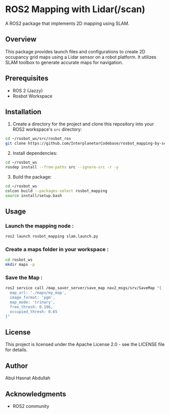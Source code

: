 # ROS2 Mapping with Lidar(/scan)
A ROS2 package that implements 2D mapping using SLAM.

## Overview

This package provides launch files and configurations to create 2D occupancy grid maps using a Lidar sensor on a robot platform. It utilizes SLAM toolbox to generate accurate maps for navigation.

## Prerequisites
- ROS 2 (Jazzy)
- Rosbot Workspace


## Installation

1. Create a directory for the project and clone this repository into your ROS2 workspace's `src` directory:

```bash
cd ~/rosbot_ws/src/rosbot_ros
git clone https://github.com/InterplanetarCodebase/rosbot_mapping-by-scan-.git rosbot_mapping
```

2. Install dependencies:

```bash
cd ~/rosbot_ws
rosdep install --from-paths src --ignore-src -r -y
```

3. Build the package:

```bash
cd ~/rosbot_ws
colcon build --packages-select rosbot_mapping
source install/setup.bash
```

## Usage

### Launch the mapping node :

```bash
ros2 launch rosbot_mapping slam.launch.py
```
### Create a maps folder in your workspace :
```bash
cd rosbot_ws
mkdir maps -p
```
### Save the Map :

```bash
ros2 service call /map_saver_server/save_map nav2_msgs/srv/SaveMap "{
  map_url: './maps/my_map',
  image_format: 'pgm',
  map_mode: 'trinary',
  free_thresh: 0.196,
  occupied_thresh: 0.65
}"
```

## License

This project is licensed under the Apache License 2.0 - see the LICENSE file for details.

## Author

Abul Hasnat Abdullah

## Acknowledgments

* ROS2 community
